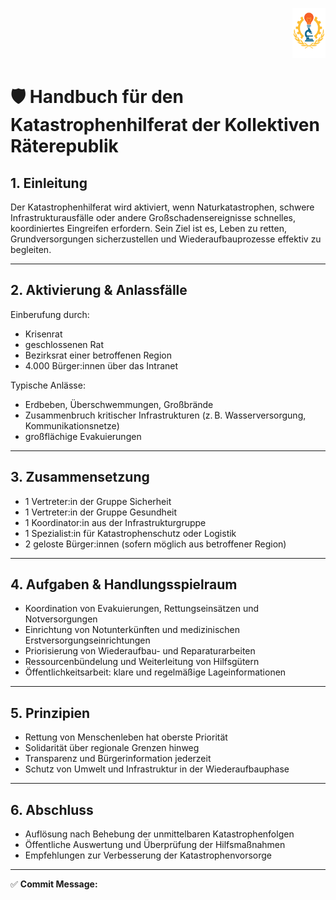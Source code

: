 <p align="right">
  <img src="https://raw.githubusercontent.com/hades-dux/Kollektive-Raeterepublik/main/Meta_und_Systemstruktur/logo_offiziell.png" alt="Logo der Kollektiven Räterepublik" height="80">
</p>

<!--
Autor: Fabio Weidner
Version: 1.0
Sektion: Politik & Verwaltung – Sonderräte
Veröffentlichung: April 2025
-->

# 🛡️ Handbuch für den Katastrophenhilferat der Kollektiven Räterepublik

## 1. Einleitung

Der Katastrophenhilferat wird aktiviert, wenn Naturkatastrophen, schwere Infrastrukturausfälle oder andere Großschadensereignisse schnelles, koordiniertes Eingreifen erfordern. Sein Ziel ist es, Leben zu retten, Grundversorgungen sicherzustellen und Wiederaufbauprozesse effektiv zu begleiten.

---

## 2. Aktivierung & Anlassfälle

Einberufung durch:
- Krisenrat
- geschlossenen Rat
- Bezirksrat einer betroffenen Region
- 4.000 Bürger:innen über das Intranet

Typische Anlässe:
- Erdbeben, Überschwemmungen, Großbrände
- Zusammenbruch kritischer Infrastrukturen (z. B. Wasserversorgung, Kommunikationsnetze)
- großflächige Evakuierungen

---

## 3. Zusammensetzung

- 1 Vertreter:in der Gruppe Sicherheit
- 1 Vertreter:in der Gruppe Gesundheit
- 1 Koordinator:in aus der Infrastrukturgruppe
- 1 Spezialist:in für Katastrophenschutz oder Logistik
- 2 geloste Bürger:innen (sofern möglich aus betroffener Region)

---

## 4. Aufgaben & Handlungsspielraum

- Koordination von Evakuierungen, Rettungseinsätzen und Notversorgungen
- Einrichtung von Notunterkünften und medizinischen Erstversorgungseinrichtungen
- Priorisierung von Wiederaufbau- und Reparaturarbeiten
- Ressourcenbündelung und Weiterleitung von Hilfsgütern
- Öffentlichkeitsarbeit: klare und regelmäßige Lageinformationen

---

## 5. Prinzipien

- Rettung von Menschenleben hat oberste Priorität
- Solidarität über regionale Grenzen hinweg
- Transparenz und Bürgerinformation jederzeit
- Schutz von Umwelt und Infrastruktur in der Wiederaufbauphase

---

## 6. Abschluss

- Auflösung nach Behebung der unmittelbaren Katastrophenfolgen
- Öffentliche Auswertung und Überprüfung der Hilfsmaßnahmen
- Empfehlungen zur Verbesserung der Katastrophenvorsorge

---

✅ **Commit Message:**

